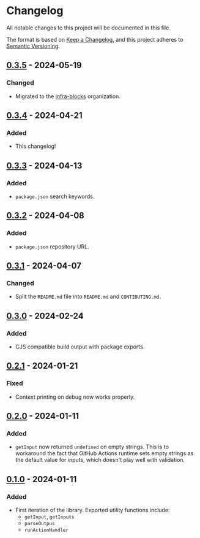 # Changelog

All notable changes to this project will be documented in this file.

The format is based on [Keep a Changelog](https://keepachangelog.com/en/1.1.0/),
and this project adheres to [Semantic Versioning](https://semver.org/spec/v2.0.0.html).

## [0.3.5] - 2024-05-19

### Changed

- Migrated to the [infra-blocks](https://github.com/infra-blocks) organization.

## [0.3.4] - 2024-04-21

### Added

- This changelog!

## [0.3.3] - 2024-04-13

### Added

- `package.json` search keywords.

## [0.3.2] - 2024-04-08

### Added

- `package.json` repository URL.

## [0.3.1] - 2024-04-07

### Changed

- Split the `README.md` file into `README.md` and `CONTIBUTING.md`.

## [0.3.0] - 2024-02-24

### Added

- CJS compatible build output with package exports.

## [0.2.1] - 2024-01-21

### Fixed

- Context printing on debug now works properly.

## [0.2.0] - 2024-01-11

### Added

- `getInput` now returned `undefined` on empty strings. This is to workaround the fact that
GitHub Actions runtime sets empty strings as the default value for inputs, which doesn't play well with validation.

## [0.1.0] - 2024-01-11

### Added

- First iteration of the library. Exported utility functions include:
    - `getInput`, `getInputs`
    - `parseOutpus`
    - `runActionHandler`

[0.3.5]: https://github.com/infra-blocks/ts-github-actions/compare/v0.3.4...v0.3.5
[0.3.4]: https://github.com/infra-blocks/ts-github-actions/compare/v0.3.3...v0.3.4
[0.3.3]: https://github.com/infra-blocks/ts-github-actions/compare/v0.3.2...v0.3.3
[0.3.2]: https://github.com/infra-blocks/ts-github-actions/compare/v0.3.1...v0.3.2
[0.3.1]: https://github.com/infra-blocks/ts-github-actions/compare/v0.3.0...v0.3.1
[0.3.0]: https://github.com/infra-blocks/ts-github-actions/compare/v0.2.1...v0.3.0
[0.2.1]: https://github.com/infra-blocks/ts-github-actions/compare/v0.2.0...v0.2.1
[0.2.0]: https://github.com/infra-blocks/ts-github-actions/compare/v0.1.0...v0.2.0
[0.1.0]: https://github.com/infra-blocks/ts-github-actions/releases/tag/v0.1.0
